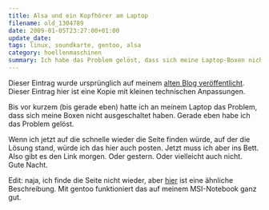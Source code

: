 ```yaml
---
title: Alsa und ein Kopfhörer am Laptop
filename: old_1304789
date: 2009-01-05T23:27:00+01:00
update_date:
tags: linux, soundkarte, gentoo, alsa
category: hoellenmaschinen
summary: Ich habe das Problem gelöst, dass sich meine Laptop-Boxen nicht ausgeschaltet haben, wenn ich einen Kopfhörer anschließe.
---
```

Dieser Eintrag wurde ursprünglich auf meinem [alten Blog veröffentlicht](https://stu.blogger.de/stories/1304789/). Dieser Eintrag hier ist eine Kopie mit kleinen technischen Anpassungen.

Bis vor kurzem (bis gerade eben) hatte ich an meinem Laptop das Problem, dass sich meine Boxen nicht ausgeschaltet haben. Gerade eben habe ich das Problem gelöst.

Wenn ich jetzt auf die schnelle wieder die Seite finden würde, auf der die Lösung stand, würde ich das hier auch posten. Jetzt muss ich aber ins Bett. Also gibt es den Link morgen. Oder gestern. Oder vielleicht auch nicht.\
Gute Nacht.

Edit: naja, ich finde die Seite nicht wieder, aber [hier](https://wiki.archlinux.de/title/Hda-intel) ist eine ähnliche Beschreibung.
Mit gentoo funktioniert das auf meinem MSI-Notebook ganz gut.
